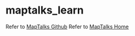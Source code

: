 # maptalks_learn
Refer to [MapTalks Github](https://github.com/maptalks)
Refer to [MapTalks Home](http://maptalks.org)
